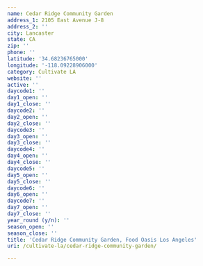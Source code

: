 ```yaml
---
name: Cedar Ridge Community Garden
address_1: 2105 East Avenue J-8
address_2: ''
city: Lancaster
state: CA
zip: ''
phone: ''
latitude: '34.68236765000'
longitude: '-118.09228906000'
category: Cultivate LA
website: ''
active: ''
daycode1: ''
day1_open: ''
day1_close: ''
daycode2: ''
day2_open: ''
day2_close: ''
daycode3: ''
day3_open: ''
day3_close: ''
daycode4: ''
day4_open: ''
day4_close: ''
daycode5: ''
day5_open: ''
day5_close: ''
daycode6: ''
day6_open: ''
daycode7: ''
day7_open: ''
day7_close: ''
year_round (y/n): ''
season_open: ''
season_close: ''
title: 'Cedar Ridge Community Garden, Food Oasis Los Angeles'
uri: /cultivate-la/cedar-ridge-community-garden/

---
```


